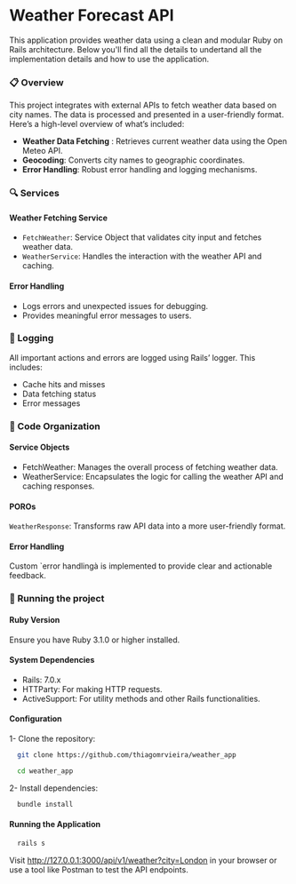 # Weather Forecast API
This application provides weather data using a clean and modular Ruby on Rails architecture. Below you'll find all the details to undertand all the implementation details and how to use the application.

### 📋 Overview

This project integrates with external APIs to fetch weather data based on city names. The data is processed and presented in a user-friendly format. Here’s a high-level overview of what’s included:

* **Weather Data Fetching** : Retrieves current weather data using the Open Meteo API.
* **Geocoding**: Converts city names to geographic coordinates.
* **Error Handling**: Robust error handling and logging mechanisms.

###  🔍 Services
#### Weather Fetching Service
* `FetchWeather`: Service Object that validates city input and fetches weather data.
* `WeatherService`: Handles the interaction with the weather API and caching.
#### Error Handling
* Logs errors and unexpected issues for debugging.
* Provides meaningful error messages to users.

###  📜 Logging
All important actions and errors are logged using Rails’ logger. This includes:

* Cache hits and misses
* Data fetching status
* Error messages

###  🎨 Code Organization
#### Service Objects
* FetchWeather: Manages the overall process of fetching weather data.
* WeatherService: Encapsulates the logic for calling the weather API and caching responses.

#### POROs
`WeatherResponse`: Transforms raw API data into a more user-friendly format.

#### Error Handling
Custom `error handlingà is implemented to provide clear and actionable feedback.

### 🚀 Running the project
#### Ruby Version
Ensure you have Ruby 3.1.0 or higher installed.

#### System Dependencies
* Rails: 7.0.x
* HTTParty: For making HTTP requests.
* ActiveSupport: For utility methods and other Rails functionalities.

#### Configuration
1- Clone the repository:
```bash
  git clone https://github.com/thiagomrvieira/weather_app

  cd weather_app
```
2- Install dependencies:
```bash
  bundle install
```
#### Running the Application
```bash
  rails s
```
Visit http://127.0.0.1:3000/api/v1/weather?city=London in your browser or use a tool like Postman to test the API endpoints.




